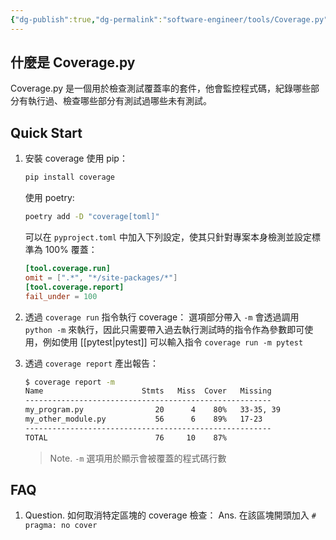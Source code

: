 ```yaml
---
{"dg-publish":true,"dg-permalink":"software-engineer/tools/Coverage.py","permalink":"/software-engineer/tools/Coverage.py/","title":"Coverage.py"}
---
```


## 什麼是 Coverage.py
Coverage.py 是一個用於檢查測試覆蓋率的套件，他會監控程式碼，紀錄哪些部分有執行過、檢查哪些部分有測試過哪些未有測試。
## Quick Start
1. 安裝 coverage
	使用 pip：

	```bash
	pip install coverage
	```
	使用 poetry:
	```bash
	poetry add -D "coverage[toml]"
	```
	可以在 `pyproject.toml` 中加入下列設定，使其只針對專案本身檢測並設定標準為 100% 覆蓋：
	```toml
	[tool.coverage.run]  
	omit = [".*", "*/site-packages/*"]
	[tool.coverage.report]  
	fail_under = 100  
	```

2. 透過 `coverage run` 指令執行 coverage：
	選項部分帶入 `-m` 會透過調用 `python -m` 來執行，因此只需要帶入過去執行測試時的指令作為參數即可使用，例如使用 [[pytest\|pytest]] 可以輸入指令 `coverage run -m pytest`
3. 透過 `coverage report` 產出報告：
	```bash
	$ coverage report -m
	Name                      Stmts   Miss  Cover   Missing
	-------------------------------------------------------
	my_program.py                20      4    80%   33-35, 39
	my_other_module.py           56      6    89%   17-23
	-------------------------------------------------------
	TOTAL                        76     10    87%
	```
	>  Note. `-m` 選項用於顯示會被覆蓋的程式碼行數



## FAQ
1. Question. 如何取消特定區塊的 coverage 檢查：
	Ans. 在該區塊開頭加入 `# pragma: no cover`